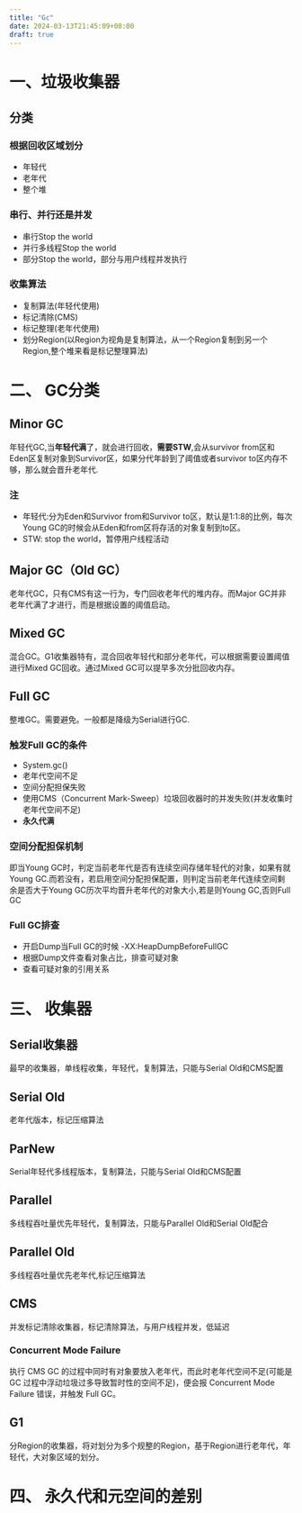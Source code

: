 ```yaml
---
title: "Gc"
date: 2024-03-13T21:45:09+08:00
draft: true
---
```


# 一、垃圾收集器
## 分类
### 根据回收区域划分
- 年轻代
- 老年代
- 整个堆
### 串行、并行还是并发
- 串行Stop the world
- 并行多线程Stop the world
- 部分Stop the world，部分与用户线程并发执行
### 收集算法
- 复制算法(年轻代使用)
- 标记清除(CMS)
- 标记整理(老年代使用)
- 划分Region(以Region为视角是复制算法，从一个Region复制到另一个Region,整个堆来看是标记整理算法)
# 二、 GC分类
## Minor GC
年轻代GC,当**年轻代满**了，就会进行回收，**需要STW**,会从survivor from区和Eden区复制对象到Survivor区，如果分代年龄到了阈值或者survivor to区内存不够，那么就会晋升老年代.

### 注
- 年轻代:分为Eden和Survivor from和Survivor to区，默认是1:1:8的比例，每次Young GC的时候会从Eden和from区将存活的对象复制到to区。
- STW: stop the world，暂停用户线程活动

## Major GC（Old GC）
老年代GC，只有CMS有这一行为，专门回收老年代的堆内存。而Major GC并非老年代满了才进行，而是根据设置的阈值启动。

## Mixed GC
混合GC。G1收集器特有，混合回收年轻代和部分老年代，可以根据需要设置阈值进行Mixed GC回收。通过Mixed GC可以提早多次分批回收内存。

## Full GC
整堆GC。需要避免。一般都是降级为Serial进行GC.
### 触发Full GC的条件
- System.gc()
- 老年代空间不足
- 空间分配担保失败
- 使用CMS（Concurrent Mark-Sweep）垃圾回收器时的并发失败(并发收集时老年代空间不足)
- **永久代满**
### 空间分配担保机制
即当Young GC时，判定当前老年代是否有连续空间存储年轻代的对象，如果有就Young GC.而若没有，若启用空间分配担保配置，则判定当前老年代连续空间剩余是否大于Young GC历次平均晋升老年代的对象大小,若是则Young GC,否则Full GC

### Full GC排查
- 开启Dump当Full GC的时候
-XX:HeapDumpBeforeFullGC
- 根据Dump文件查看对象占比，排查可疑对象
- 查看可疑对象的引用关系

# 三、 收集器
## Serial收集器
最早的收集器，单线程收集，年轻代，复制算法，只能与Serial Old和CMS配置
## Serial Old
老年代版本，标记压缩算法
## ParNew
Serial年轻代多线程版本，复制算法，只能与Serial Old和CMS配置
## Parallel
多线程吞吐量优先年轻代，复制算法，只能与Parallel Old和Serial Old配合
## Parallel Old
多线程吞吐量优先老年代,标记压缩算法
## CMS
并发标记清除收集器，标记清除算法，与用户线程并发，低延迟
### Concurrent Mode Failure
执行 CMS GC 的过程中同时有对象要放入老年代，而此时老年代空间不足(可能是 GC 过程中浮动垃圾过多导致暂时性的空间不足)，便会报 Concurrent Mode Failure 错误，并触发 Full GC。
## G1
分Region的收集器，将对划分为多个规整的Region，基于Region进行老年代，年轻代，大对象区域的划分。

# 四、 永久代和元空间的差别
